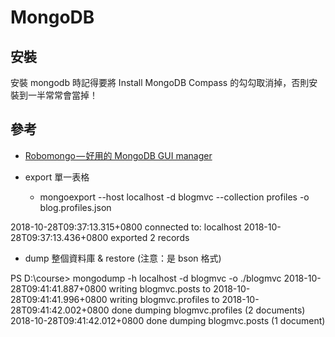 # MongoDB

## 安裝

安裝 mongodb 時記得要將 Install MongoDB Compass 的勾勾取消掉，否則安裝到一半常常會當掉！

## 參考
* [Robomongo — 好用的 MongoDB GUI manager](https://medium.com/@wilsonhuang/robomongo-%E5%A5%BD%E7%94%A8%E7%9A%84-mongodb-gui-manager-87508da806e5)

* export 單一表格
  * mongoexport --host localhost -d blogmvc --collection profiles -o blog.profiles.json

2018-10-28T09:37:13.315+0800    connected to: localhost
2018-10-28T09:37:13.436+0800    exported 2 records

* dump 整個資料庫 & restore (注意：是 bson 格式)

PS D:\course> mongodump -h localhost -d blogmvc -o ./blogmvc
2018-10-28T09:41:41.887+0800    writing blogmvc.posts to
2018-10-28T09:41:41.996+0800    writing blogmvc.profiles to
2018-10-28T09:41:42.002+0800    done dumping blogmvc.profiles (2 documents)
2018-10-28T09:41:42.012+0800    done dumping blogmvc.posts (1 document)
